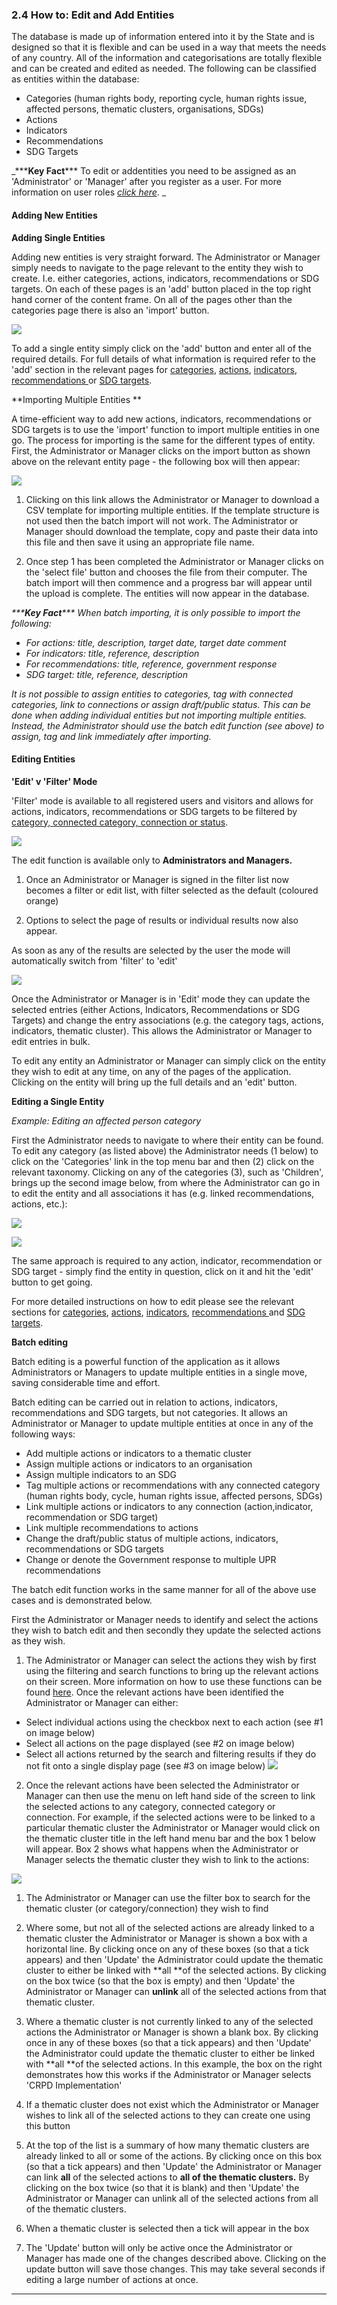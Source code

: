 ### 2.4 How to: Edit and Add Entities

The database is made up of information entered into it by the State and is designed so that it is flexible and can be used in a way that meets the needs of any country. All of the information and categorisations are totally flexible and can be created and edited as needed. The following can be classified as entities within the database:

* Categories \(human rights body, reporting cycle, human rights issue, affected persons, thematic clusters, organisations, SDGs\)
* Actions
* Indicators
* Recommendations
* SDG Targets

_\*\*\***Key Fact**\*\*\* To edit or addentities you need to be assigned as an 'Administrator' or 'Manager' after you register as a user. For more information on user roles _[_click here_](../members/user-roles.md)_.  _

#### Adding New Entities

**Adding Single Entities**

Adding new entities is very straight forward. The Administrator or Manager simply needs to navigate to the page relevant to the entity they wish to create. I.e. either categories, actions, indicators, recommendations or SDG targets. On each of these pages is an 'add' button placed in the top right hand corner of the content frame. On all of the pages other than the categories page there is also an 'import' button.

![](../assets/Add_action.png)

To add a single entity simply click on the 'add' button and enter all of the required details. For full details of what information is required refer to the 'add' section in the relevant pages for [categories](../members/categories.md), [actions](../members/actions.md), [indicators](../members/indicators.md), [recommendations ](../members/recommendations.md)or [SDG targets](../members/sdg-targets.md).

**Importing Multiple Entities **

A time-efficient way to add new actions, indicators, recommendations or SDG targets is to use the 'import' function to import multiple entities in one go. The process for importing is the same for the different types of entity. First, the Administrator or Manager clicks on the import button as shown above on the relevant entity page - the following box will then appear:

![](../assets/Batch_import_2.png)

1. Clicking on this link allows the Administrator or Manager to download a CSV template for importing multiple entities. If the template structure is not used then the batch import will not work. The Administrator or Manager should download the template, copy and paste their data into this file and then save it using an appropriate file name.

2. Once step 1 has been completed the Administrator or Manager clicks on the 'select file' button and chooses the file from their computer. The batch import will then commence and a progress bar will appear until the upload is complete. The entities will now appear in the database.

_\*\*\***Key Fact**\*\*\* When batch importing, it is only possible to import the following:_

* _For actions: title, description, target date, target date comment_
* _For indicators: title, reference, description_
* _For recommendations: title, reference, government response_
* _SDG target: title, reference, description_

_It is not possible to assign entities to categories, tag with connected categories, link to connections or assign draft/public status. This can be done when adding individual entities but not importing multiple entities. Instead, the Administrator should use the batch edit function \(see above\) to assign, tag and link immediately after importing._

#### Editing Entities

**'Edit' v 'Filter' Mode**

'Filter' mode is available to all registered users and visitors and allows for actions, indicators, recommendations or SDG targets to be filtered by [category, connected category, connection or status](glossary.md).

![](../assets/Filter.png)

The edit function is available only to **Administrators and Managers.**

1. Once an Administrator or Manager is signed in the filter list now becomes a filter or edit list, with filter selected as the default \(coloured orange\)

2. Options to select the page of results or individual results now also appear.

As soon as any of the results are selected by the user the mode will automatically switch from 'filter' to 'edit'

![](../assets/Filter_3.png)

Once the Administrator or Manager is in 'Edit' mode they can update the selected entries \(either Actions, Indicators, Recommendations or SDG Targets\) and change the entry associations \(e.g. the category tags, actions, indicators, thematic cluster\). This allows the Administrator or Manager to edit entries in bulk.

To edit any entity an Administrator or Manager can simply click on the entity they wish to edit at any time, on any of the pages of the application. Clicking on the entity will bring up the full details and an 'edit' button.

**Editing a Single Entity**

_Example: Editing an affected person category_

First the Administrator needs to navigate to where their entity can be found. To edit any category \(as listed above\) the Administrator needs \(1 below\) to click on the 'Categories' link in the top menu bar and then \(2\) click on the relevant taxonomy. Clicking on any of the categories \(3\), such as 'Children', brings up the second image below, from where the Administrator can go in to edit the entity and all associations it has \(e.g. linked recommendations, actions, etc.\):

![](../assets/Categories_2.png)

![](../assets/Edit_children.png)

The same approach is required to any action, indicator, recommendation or SDG target - simply find the entity in question, click on it and hit the 'edit' button to get going.

For more detailed instructions on how to edit please see the relevant sections for [categories](../members/categories.md), [actions](../members/actions.md), [indicators](../members/indicators.md), [recommendations ](../members/recommendations.md)and [SDG targets](../members/sdg-targets.md).

**Batch editing**

Batch editing is a powerful function of the application as it allows Administrators or Managers to update multiple entities in a single move, saving considerable time and effort.

Batch editing can be carried out in relation to actions, indicators, recommendations and SDG targets, but not categories. It allows an Administrator or Manager to update multiple entities at once in any of the following ways:

* Add multiple actions or indicators to a thematic cluster
* Assign multiple actions or indicators to an organisation
* Assign multiple indicators to an SDG
* Tag multiple actions or recommendations with any connected category \(human rights body, cycle, human rights issue, affected persons, SDGs\)
* Link multiple actions or indicators to any connection \(action,indicator, recommendation or SDG target\)
* Link multiple recommendations to actions
* Change the draft/public status of multiple actions, indicators, recommendations or SDG targets
* Change or denote the Government response to multiple UPR recommendations

The batch edit function works in the same manner for all of the above use cases and is demonstrated below.

First the Administrator or Manager needs to identify and select the actions they wish to batch edit and then secondly they update the selected actions as they wish.

1. The Administrator or Manager can select the actions they wish by first using the filtering and search functions to bring up the relevant actions on their screen. More information on how to use these functions can be found [here](../visitors/actions.md). Once the relevant actions have been identified the Administrator or Manager can either:

  * Select individual actions using the checkbox next to each action \(see \#1 on image below\)
  * Select all actions on the page displayed \(see \#2 on image below\)
  * Select all actions returned by the search and filtering results if they do not fit onto a single display page \(see \#3 on image below\)
![](../assets/Selecting_actions.png)

2. Once the relevant actions have been selected the Administrator or Manager can then use the menu on left hand side of the screen to link the selected actions to any category, connected category or connection. For example, if the selected actions were to be linked to a particular thematic cluster the Administrator or Manager would click on the thematic cluster title in the left hand menu bar and the box 1 below will appear. Box 2 shows what happens when the Administrator or Manager selects the thematic cluster they wish to link to the actions:

![](../assets/Batch_edit_actions.png)

1. The Administrator or Manager can use the filter box to search for the thematic cluster \(or category/connection\) they wish to find

2. Where some, but not all of the selected actions are already linked to a thematic cluster the Administrator or Manager is shown a box with a horizontal line. By clicking once on any of these boxes \(so that a tick appears\) and then 'Update' the Administrator could update the thematic cluster to either be linked with **all **of the selected actions. By clicking on the box twice \(so that the box is empty\) and then 'Update' the Administrator or Manager can **unlink** all of the selected actions from that thematic cluster.

3. Where a thematic cluster is not currently linked to any of the selected actions the Administrator or Manager is shown a blank box. By clicking once in any of these boxes \(so that a tick appears\) and then 'Update' the Administrator could update the thematic cluster to either be linked with **all **of the selected actions. In this example, the box on the right demonstrates how this works if the Administrator or Manager selects 'CRPD Implementation'

4. If a thematic cluster does not exist which the Administrator or Manager wishes to link all of the selected actions to they can create one using this button

5. At the top of the list is a summary of how many thematic clusters are already linked to all or some of the actions. By clicking once on this box \(so that a tick appears\) and then 'Update' the Administrator or Manager can link **all** of the selected actions to **all **of the thematic clusters**.** By clicking on the box twice \(so that it is blank\) and then 'Update' the Administrator or Manager can unlink all of the selected actions from all of the thematic clusters.

6. When a thematic cluster is selected then a tick will appear in the box

7. The 'Update' button will only be active once the Administrator or Manager has made one of the changes described above. Clicking on the update button will save those changes. This may take several seconds if editing a large number of actions at once.

---
